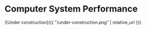 # Computer System Performance

![Under construction]({{ "/under-construction.png" | relative_url }})
